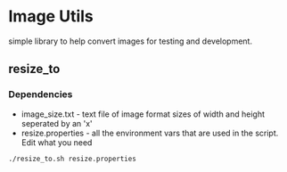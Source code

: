 # Image Utils

simple library to help convert images for testing and development.

## resize_to

### Dependencies
 * image_size.txt - text file of image format sizes of width and height seperated by an 'x'
 * resize.properties - all the environment vars that are used in the script. Edit what you need


```
./resize_to.sh resize.properties
```

